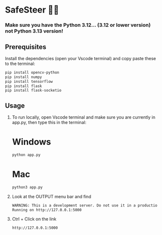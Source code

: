 # SafeSteer 👀🚗

### Make sure you have the Python 3.12... (3.12 or lower version) not Python 3.13 version!

## Prerequisites

Install the dependencies (open your Vscode terminal) and copy paste these to the terminal:

```bash
pip install opencv-python
pip install numpy
pip install tensorflow
pip install flask
pip install flask-socketio
```

## Usage
1) To run locally, open Vscode terminal and make sure you are currently in app.py, then type this in the terminal:
   # Windows
   ```bash
   python app.py
   ```
   # Mac
   ```bash
   python3 app.py
   ```
2) Look at the OUTPUT menu bar and find
   ```bash
   WARNING: This is a development server. Do not use it in a production deployment. Use a production WSGI server instead.
   Running on http://127.0.0.1:5000
   ```
3) Ctrl + Click on the link
   ```bash
   http://127.0.0.1:5000
   ```
